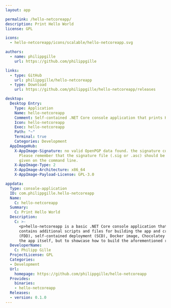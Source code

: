 ```yaml
---
layout: app

permalink: /hello-netcoreapp/
description: Print Hello World
license: GPL

icons:
  - hello-netcoreapp/icons/scalable/hello-netcoreapp.svg

authors:
  - name: philippgille
    url: https://github.com/philippgille

links:
  - type: GitHub
    url: philippgille/hello-netcoreapp
  - type: Download
    url: https://github.com/philippgille/hello-netcoreapp/releases

desktop:
  Desktop Entry:
    Type: Application
    Name: hello-netcoreapp
    Comment: Self-contained .NET Core console application that prints Hello World
    Icon: hello-netcoreapp
    Exec: hello-netcoreapp
    Path: "~"
    Terminal: true
    Categories: Development
  AppImageHub:
    X-AppImage-Signature: no valid OpenPGP data found. the signature could not be verified.
      Please remember that the signature file (.sig or .asc) should be the first file
      given on the command line.
    X-AppImage-Type: 2
    X-AppImage-Architecture: x86_64
    X-AppImage-Payload-License: GPL-3.0

appdata:
  Type: console-application
  ID: com.philippgille.hello-netcoreapp
  Name:
    C: hello-netcoreapp
  Summary:
    C: Print Hello World
  Description:
    C: >-
      <p>hello-netcoreapp is a basic .NET Core console application that prints &quot;Hello World!&quot;. Its source code repository
      contains additional scripts and files for building the app and creating release artifacts for a framework-dependent deployment
      (FDD), self-contained deployment (SCD), Docker image, Chocolatey package and AppImage. So the purpose of this app is not
      the app itself, but to showcase how to build the aforementioned release artifacts.</p>
  DeveloperName:
    C: Philipp Gille
  ProjectLicense: GPL
  Categories:
  - Development
  Url:
    homepage: https://github.com/philippgille/hello-netcoreapp
  Provides:
    binaries:
    - hello-netcoreapp
  Releases:
  - version: 0.1.0
---
```

